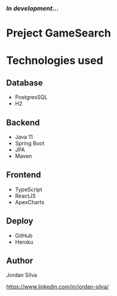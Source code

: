 <h3>
    <b><i>In development...</i></b>
</h3>

# Preject GameSearch 

# Technologies used
## Database
- PostgresSQL
- H2

## Backend
- Java 11
- Spring Boot
- JPA
- Maven

## Frontend
- TypeScript
- ReactJS
- ApexCharts

## Deploy
- GitHub
- Heroku

## Author
Jordan Silva

https://www.linkedin.com/in/jordan-silva/

